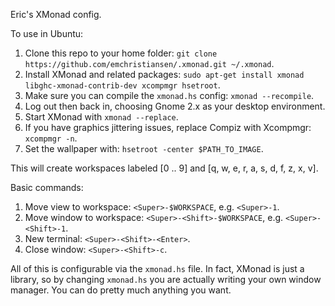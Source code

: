 Eric's XMonad config.

To use in Ubuntu:

1. Clone this repo to your home folder: `git clone https://github.com/emchristiansen/.xmonad.git ~/.xmonad`.
1. Install XMonad and related packages: `sudo apt-get install xmonad libghc-xmonad-contrib-dev xcompmgr hsetroot`.
1. Make sure you can compile the `xmonad.hs` config: `xmonad --recompile`.
1. Log out then back in, choosing Gnome 2.x as your desktop environment.
1. Start XMonad with `xmonad --replace`.
  1. If you have graphics jittering issues, replace Compiz with Xcompmgr: `xcompmgr -n`.
  1. Set the wallpaper with: `hsetroot -center $PATH_TO_IMAGE`.

This will create workspaces labeled [0 .. 9] and [q, w, e, r, a, s, d, f, z, x, v].

Basic commands:

1. Move view to workspace: `<Super>-$WORKSPACE`, e.g. `<Super>-1`.
1. Move window to workspace: `<Super>-<Shift>-$WORKSPACE`, e.g. `<Super>-<Shift>-1`.
1. New terminal: `<Super>-<Shift>-<Enter>`.
1. Close window: `<Super>-<Shift>-c`.

All of this is configurable via the `xmonad.hs` file.
In fact, XMonad is just a library, so by changing `xmonad.hs` you are actually writing your own window manager.
You can do pretty much anything you want.

